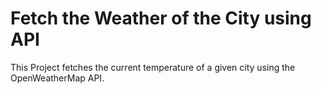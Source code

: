 # Fetch the Weather of the City using API
This Project fetches the current temperature of a given city using the OpenWeatherMap API. 
